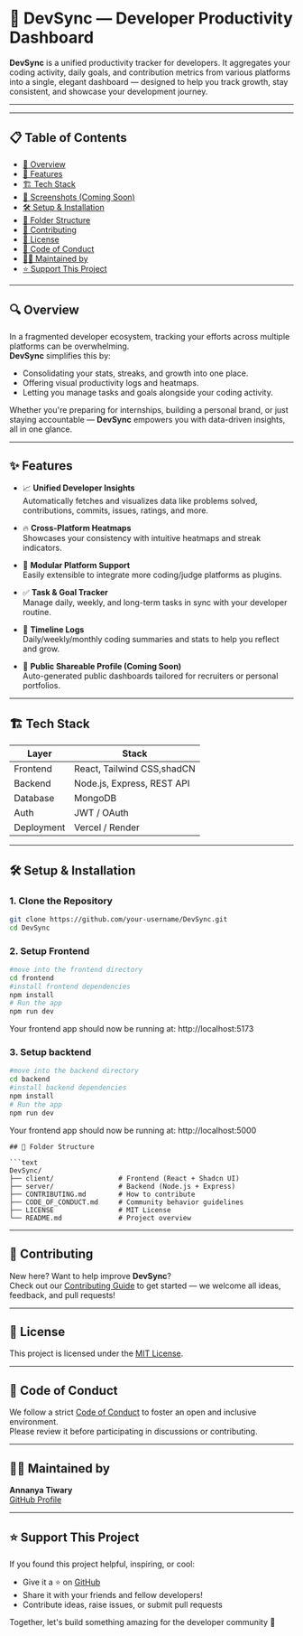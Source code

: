 # 🚀 DevSync — Developer Productivity Dashboard

**DevSync** is a unified productivity tracker for developers. It aggregates your coding activity, daily goals, and contribution metrics from various platforms into a single, elegant dashboard — designed to help you track growth, stay consistent, and showcase your development journey.

---


---

## 📋 Table of Contents

- [🚀 Overview](#-overview)
- [🧩 Features](#-features)
- [🏗 Tech Stack](#-Tech-Stack)
- [📸 Screenshots (Coming Soon)](#-screenshots-coming-soon)
- [🛠 Setup & Installation](#️-setup--installation)
- [📁 Folder Structure](#-folder-structure)
- [🤝 Contributing](#-Contributing)
- [📜 License](#-License)
- [📄 Code of Conduct](#-code-of-conduct)
- [👩‍💻 Maintained by](#-maintained-by)
- [⭐ Support This Project](#-support-this-project)

---

## 🔍 Overview

In a fragmented developer ecosystem, tracking your efforts across multiple platforms can be overwhelming.  
**DevSync** simplifies this by:

- Consolidating your stats, streaks, and growth into one place.
- Offering visual productivity logs and heatmaps.
- Letting you manage tasks and goals alongside your coding activity.

Whether you're preparing for internships, building a personal brand, or just staying accountable — **DevSync** empowers you with data-driven insights, all in one glance.

---

## ✨ Features

- 📈 **Unified Developer Insights**  
  Automatically fetches and visualizes data like problems solved, contributions, commits, issues, ratings, and more.

- 🔥 **Cross-Platform Heatmaps**  
  Showcases your consistency with intuitive heatmaps and streak indicators.

- 🧩 **Modular Platform Support**  
  Easily extensible to integrate more coding/judge platforms as plugins.

- ✅ **Task & Goal Tracker**  
  Manage daily, weekly, and long-term tasks in sync with your developer routine.

- 🧾 **Timeline Logs**  
  Daily/weekly/monthly coding summaries and stats to help you reflect and grow.

- 🪪 **Public Shareable Profile (Coming Soon)**  
  Auto-generated public dashboards tailored for recruiters or personal portfolios.

---

## 🏗 Tech Stack

| Layer       | Stack                            |
|-------------|----------------------------------|
| Frontend    | React, Tailwind CSS,shadCN       |
| Backend     | Node.js, Express, REST API       |
| Database    | MongoDB                          |
| Auth        | JWT / OAuth                      |
| Deployment  | Vercel / Render                  |

---


## 🛠️ Setup & Installation

### 1. Clone the Repository

```bash
git clone https://github.com/your-username/DevSync.git
cd DevSync

```

### 2. Setup Frontend
```bash 
#move into the frontend directory
cd frontend
#install frontend dependencies
npm install
# Run the app
npm run dev
```
Your frontend app should now be running at: http://localhost:5173

### 3. Setup backtend
```bash 
#move into the backend directory
cd backend
#install backend dependencies
npm install
# Run the app
npm run dev
```
Your frontend app should now be running at: http://localhost:5000


```
## 📁 Folder Structure

```text
DevSync/
├── client/                # Frontend (React + Shadcn UI)
├── server/                # Backend (Node.js + Express)
├── CONTRIBUTING.md        # How to contribute
├── CODE_OF_CONDUCT.md     # Community behavior guidelines
├── LICENSE                # MIT License
└── README.md              # Project overview
```

---

## 🤝 Contributing

New here? Want to help improve **DevSync**?  
Check out our [Contributing Guide](./CONTRIBUTING.md) to get started — we welcome all ideas, feedback, and pull requests!

---

## 📜 License

This project is licensed under the [MIT License](./LICENSE).

---

## 📄 Code of Conduct

We follow a strict [Code of Conduct](./CODE_OF_CONDUCT.md) to foster an open and inclusive environment.  
Please review it before participating in discussions or contributing.

---

## 👩‍💻 Maintained by

**Annanya Tiwary**  
[GitHub Profile](https://github.com/Annanyatiwary4)

---

## ⭐ Support This Project

If you found this project helpful, inspiring, or cool:

- Give it a ⭐️ on [GitHub](https://github.com/Annanyatiwary4/DevSync.git)
- Share it with your friends and fellow developers!
- Contribute ideas, raise issues, or submit pull requests

Together, let's build something amazing for the developer community 🚀
